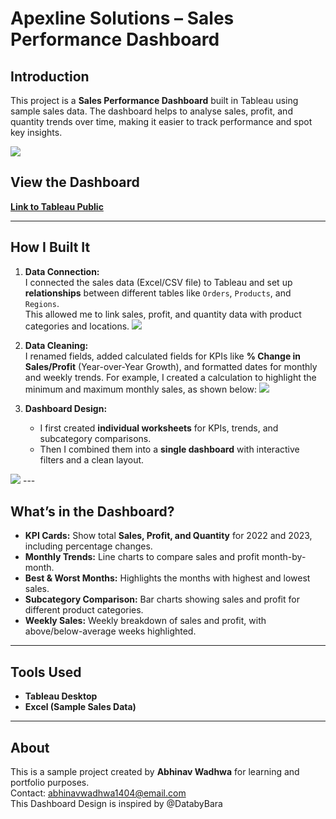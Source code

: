 # Apexline Solutions – Sales Performance Dashboard

## Introduction
This project is a **Sales Performance Dashboard** built in Tableau using sample sales data. The dashboard helps to analyse sales, profit, and quantity trends over time, making it easier to track performance and spot key insights.

<img src="https://imgur.com/RfxY5yc.png"> 

## View the Dashboard  
**[Link to Tableau Public](https://public.tableau.com/app/profile/abhinav.wadhwa3231/viz/SalesDashboard_17535157865630/Dashboard1)**


---

## How I Built It
1. **Data Connection:**  
   I connected the sales data (Excel/CSV file) to Tableau and set up **relationships** between different tables like `Orders`, `Products`, and `Regions`.  
   This allowed me to link sales, profit, and quantity data with product categories and locations.
   <img src="https://imgur.com/udbMVOV.png">

3. **Data Cleaning:**  
   I renamed fields, added calculated fields for KPIs like **% Change in Sales/Profit** (Year-over-Year Growth), and formatted dates for monthly and weekly trends. For example, I created a calculation to highlight the minimum and maximum monthly sales, as shown below:
   <img src="https://imgur.com/ONaepik.png">

5. **Dashboard Design:**  
   - I first created **individual worksheets** for KPIs, trends, and subcategory comparisons.  
   - Then I combined them into a **single dashboard** with interactive filters and a clean layout.

<img src="https://imgur.com/9GblViY.png">
---

## What’s in the Dashboard?
- **KPI Cards:** Show total **Sales, Profit, and Quantity** for 2022 and 2023, including percentage changes.  
- **Monthly Trends:** Line charts to compare sales and profit month-by-month.  
- **Best & Worst Months:** Highlights the months with highest and lowest sales.  
- **Subcategory Comparison:** Bar charts showing sales and profit for different product categories.  
- **Weekly Sales:** Weekly breakdown of sales and profit, with above/below-average weeks highlighted.

---

## Tools Used
- **Tableau Desktop**
- **Excel (Sample Sales Data)**


---

## About
This is a sample project created by **Abhinav Wadhwa** for learning and portfolio purposes.  
Contact: [abhinavwadhwa1404@email.com](mailto:abhinavwadhwa1404@gmail.com)
<Br> This Dashboard Design is inspired by @DatabyBara
